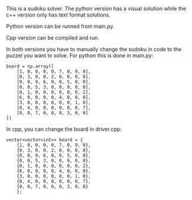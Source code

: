 This is a sudoku solver. The python version has a visual solution while the c++ version only has text format solutions.

Python version can be runned from main.py.

Cpp version can be compiled and run.

In both versions you have to manually change the sudoku in code to the puzzel you want to solve.
For python this is done in main.py:


    board = np.array([
        [1, 0, 0, 0, 0, 7, 0, 9, 0],
        [0, 3, 0, 0, 2, 0, 0, 0, 8],
        [0, 0, 9, 6, 0, 0, 5, 0, 0],
        [0, 0, 5, 3, 0, 0, 9, 0, 0],
        [0, 1, 0, 0, 8, 0, 0, 0, 2],
        [6, 0, 0, 0, 0, 4, 0, 0, 0],
        [3, 0, 0, 0, 0, 0, 0, 1, 0],
        [0, 4, 0, 0, 0, 0, 0, 0, 7],
        [0, 0, 7, 0, 0, 0, 3, 0, 0]
    ])

In cpp, you can change the board in driver.cpp:

    vector<vector<int>> board = {
        {1, 0, 0, 0, 0, 7, 0, 9, 0},
        {0, 3, 0, 0, 2, 0, 0, 0, 8},
        {0, 0, 9, 6, 0, 0, 5, 0, 0},
        {0, 0, 5, 3, 0, 0, 9, 0, 0},
        {0, 1, 0, 0, 8, 0, 0, 0, 2},
        {6, 0, 0, 0, 0, 4, 0, 0, 0},
        {3, 0, 0, 0, 0, 0, 0, 1, 0},
        {0, 4, 0, 0, 0, 0, 0, 0, 7},
        {0, 0, 7, 0, 0, 0, 3, 0, 0}
        };

